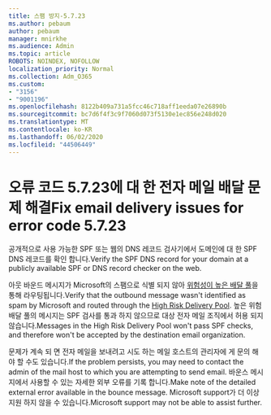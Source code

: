 ```yaml
---
title: 스팸 방지-5.7.23
ms.author: pebaum
author: pebaum
manager: mnirkhe
ms.audience: Admin
ms.topic: article
ROBOTS: NOINDEX, NOFOLLOW
localization_priority: Normal
ms.collection: Adm_O365
ms.custom:
- "3156"
- "9001196"
ms.openlocfilehash: 8122b409a731a5fcc46c718aff1eeda07e26890b
ms.sourcegitcommit: bc7d6f4f3c9f7060d073f5130e1ec856e248d020
ms.translationtype: MT
ms.contentlocale: ko-KR
ms.lasthandoff: 06/02/2020
ms.locfileid: "44506449"
---
```

# <a name="fix-email-delivery-issues-for-error-code-5723"></a><span data-ttu-id="cc38f-102">오류 코드 5.7.23에 대 한 전자 메일 배달 문제 해결</span><span class="sxs-lookup"><span data-stu-id="cc38f-102">Fix email delivery issues for error code 5.7.23</span></span>

<span data-ttu-id="cc38f-103">공개적으로 사용 가능한 SPF 또는 웹의 DNS 레코드 검사기에서 도메인에 대 한 SPF DNS 레코드를 확인 합니다.</span><span class="sxs-lookup"><span data-stu-id="cc38f-103">Verify the SPF DNS record for your domain at a publicly available SPF or DNS record checker on the web.</span></span>

<span data-ttu-id="cc38f-104">아웃 바운드 메시지가 Microsoft의 스팸으로 식별 되지 않아 [위험성이 높은 배달 풀](https://docs.microsoft.com/microsoft-365/security/office-365-security/high-risk-delivery-pool-for-outbound-messages)을 통해 라우팅됩니다.</span><span class="sxs-lookup"><span data-stu-id="cc38f-104">Verify that the outbound message wasn't identified as spam by Microsoft and routed through the [High Risk Delivery Pool](https://docs.microsoft.com/microsoft-365/security/office-365-security/high-risk-delivery-pool-for-outbound-messages).</span></span> <span data-ttu-id="cc38f-105">높은 위험 배달 풀의 메시지는 SPF 검사를 통과 하지 않으므로 대상 전자 메일 조직에서 허용 되지 않습니다.</span><span class="sxs-lookup"><span data-stu-id="cc38f-105">Messages in the High Risk Delivery Pool won't pass SPF checks, and therefore won't be accepted by the destination email organization.</span></span>

<span data-ttu-id="cc38f-106">문제가 계속 되 면 전자 메일을 보내려고 시도 하는 메일 호스트의 관리자에 게 문의 해야 할 수도 있습니다.</span><span class="sxs-lookup"><span data-stu-id="cc38f-106">If the problem persists, you may need to contact the admin of the mail host to which you are attempting to send email.</span></span> <span data-ttu-id="cc38f-107">바운스 메시지에서 사용할 수 있는 자세한 외부 오류를 기록 합니다.</span><span class="sxs-lookup"><span data-stu-id="cc38f-107">Make note of the detailed external error available in the bounce message.</span></span> <span data-ttu-id="cc38f-108">Microsoft support가 더 이상 지원 하지 않을 수 있습니다.</span><span class="sxs-lookup"><span data-stu-id="cc38f-108">Microsoft support may not be able to assist further.</span></span>
